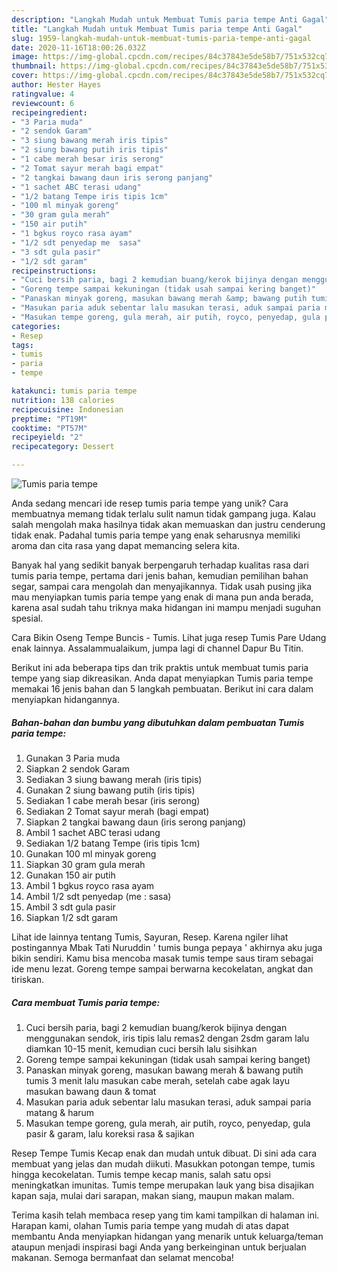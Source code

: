 ```yaml
---
description: "Langkah Mudah untuk Membuat Tumis paria tempe Anti Gagal"
title: "Langkah Mudah untuk Membuat Tumis paria tempe Anti Gagal"
slug: 1959-langkah-mudah-untuk-membuat-tumis-paria-tempe-anti-gagal
date: 2020-11-16T18:00:26.032Z
image: https://img-global.cpcdn.com/recipes/84c37843e5de58b7/751x532cq70/tumis-paria-tempe-foto-resep-utama.jpg
thumbnail: https://img-global.cpcdn.com/recipes/84c37843e5de58b7/751x532cq70/tumis-paria-tempe-foto-resep-utama.jpg
cover: https://img-global.cpcdn.com/recipes/84c37843e5de58b7/751x532cq70/tumis-paria-tempe-foto-resep-utama.jpg
author: Hester Hayes
ratingvalue: 4
reviewcount: 6
recipeingredient:
- "3 Paria muda"
- "2 sendok Garam"
- "3 siung bawang merah iris tipis"
- "2 siung bawang putih iris tipis"
- "1 cabe merah besar iris serong"
- "2 Tomat sayur merah bagi empat"
- "2 tangkai bawang daun iris serong panjang"
- "1 sachet ABC terasi udang"
- "1/2 batang Tempe iris tipis 1cm"
- "100 ml minyak goreng"
- "30 gram gula merah"
- "150 air putih"
- "1 bgkus royco rasa ayam"
- "1/2 sdt penyedap me  sasa"
- "3 sdt gula pasir"
- "1/2 sdt garam"
recipeinstructions:
- "Cuci bersih paria, bagi 2 kemudian buang/kerok bijinya dengan menggunakan sendok, iris tipis lalu remas2 dengan 2sdm garam lalu diamkan 10-15 menit, kemudian cuci bersih lalu sisihkan"
- "Goreng tempe sampai kekuningan (tidak usah sampai kering banget)"
- "Panaskan minyak goreng, masukan bawang merah &amp; bawang putih tumis 3 menit lalu masukan cabe merah, setelah cabe agak layu masukan bawang daun &amp; tomat"
- "Masukan paria aduk sebentar lalu masukan terasi, aduk sampai paria matang &amp; harum"
- "Masukan tempe goreng, gula merah, air putih, royco, penyedap, gula pasir &amp; garam, lalu koreksi rasa &amp; sajikan"
categories:
- Resep
tags:
- tumis
- paria
- tempe

katakunci: tumis paria tempe 
nutrition: 138 calories
recipecuisine: Indonesian
preptime: "PT19M"
cooktime: "PT57M"
recipeyield: "2"
recipecategory: Dessert

---
```



![Tumis paria tempe](https://img-global.cpcdn.com/recipes/84c37843e5de58b7/751x532cq70/tumis-paria-tempe-foto-resep-utama.jpg)

Anda sedang mencari ide resep tumis paria tempe yang unik? Cara membuatnya memang tidak terlalu sulit namun tidak gampang juga. Kalau salah mengolah maka hasilnya tidak akan memuaskan dan justru cenderung tidak enak. Padahal tumis paria tempe yang enak seharusnya memiliki aroma dan cita rasa yang dapat memancing selera kita.

Banyak hal yang sedikit banyak berpengaruh terhadap kualitas rasa dari tumis paria tempe, pertama dari jenis bahan, kemudian pemilihan bahan segar, sampai cara mengolah dan menyajikannya. Tidak usah pusing jika mau menyiapkan tumis paria tempe yang enak di mana pun anda berada, karena asal sudah tahu triknya maka hidangan ini mampu menjadi suguhan spesial.

Cara Bikin Oseng Tempe Buncis - Tumis. Lihat juga resep Tumis Pare Udang enak lainnya. Assalammualaikum, jumpa lagi di channel Dapur Bu Titin.


Berikut ini ada beberapa tips dan trik praktis untuk membuat tumis paria tempe yang siap dikreasikan. Anda dapat menyiapkan Tumis paria tempe memakai 16 jenis bahan dan 5 langkah pembuatan. Berikut ini cara dalam menyiapkan hidangannya.

<!--inarticleads1-->

##### Bahan-bahan dan bumbu yang dibutuhkan dalam pembuatan Tumis paria tempe:

1. Gunakan 3 Paria muda
1. Siapkan 2 sendok Garam
1. Sediakan 3 siung bawang merah (iris tipis)
1. Gunakan 2 siung bawang putih (iris tipis)
1. Sediakan 1 cabe merah besar (iris serong)
1. Sediakan 2 Tomat sayur merah (bagi empat)
1. Siapkan 2 tangkai bawang daun (iris serong panjang)
1. Ambil 1 sachet ABC terasi udang
1. Sediakan 1/2 batang Tempe (iris tipis 1cm)
1. Gunakan 100 ml minyak goreng
1. Siapkan 30 gram gula merah
1. Gunakan 150 air putih
1. Ambil 1 bgkus royco rasa ayam
1. Ambil 1/2 sdt penyedap (me : sasa)
1. Ambil 3 sdt gula pasir
1. Siapkan 1/2 sdt garam


Lihat ide lainnya tentang Tumis, Sayuran, Resep. Karena ngiler lihat postingannya Mbak Tati Nuruddin &#39; tumis bunga pepaya &#39; akhirnya aku juga bikin sendiri. Kamu bisa mencoba masak tumis tempe saus tiram sebagai ide menu lezat. Goreng tempe sampai berwarna kecokelatan, angkat dan tiriskan. 

<!--inarticleads2-->

##### Cara membuat Tumis paria tempe:

1. Cuci bersih paria, bagi 2 kemudian buang/kerok bijinya dengan menggunakan sendok, iris tipis lalu remas2 dengan 2sdm garam lalu diamkan 10-15 menit, kemudian cuci bersih lalu sisihkan
1. Goreng tempe sampai kekuningan (tidak usah sampai kering banget)
1. Panaskan minyak goreng, masukan bawang merah &amp; bawang putih tumis 3 menit lalu masukan cabe merah, setelah cabe agak layu masukan bawang daun &amp; tomat
1. Masukan paria aduk sebentar lalu masukan terasi, aduk sampai paria matang &amp; harum
1. Masukan tempe goreng, gula merah, air putih, royco, penyedap, gula pasir &amp; garam, lalu koreksi rasa &amp; sajikan


Resep Tempe Tumis Kecap enak dan mudah untuk dibuat. Di sini ada cara membuat yang jelas dan mudah diikuti. Masukkan potongan tempe, tumis hingga kecokelatan. Tumis tempe kecap manis, salah satu opsi meningkatkan imunitas. Tumis tempe merupakan lauk yang bisa disajikan kapan saja, mulai dari sarapan, makan siang, maupun makan malam. 

Terima kasih telah membaca resep yang tim kami tampilkan di halaman ini. Harapan kami, olahan Tumis paria tempe yang mudah di atas dapat membantu Anda menyiapkan hidangan yang menarik untuk keluarga/teman ataupun menjadi inspirasi bagi Anda yang berkeinginan untuk berjualan makanan. Semoga bermanfaat dan selamat mencoba!
